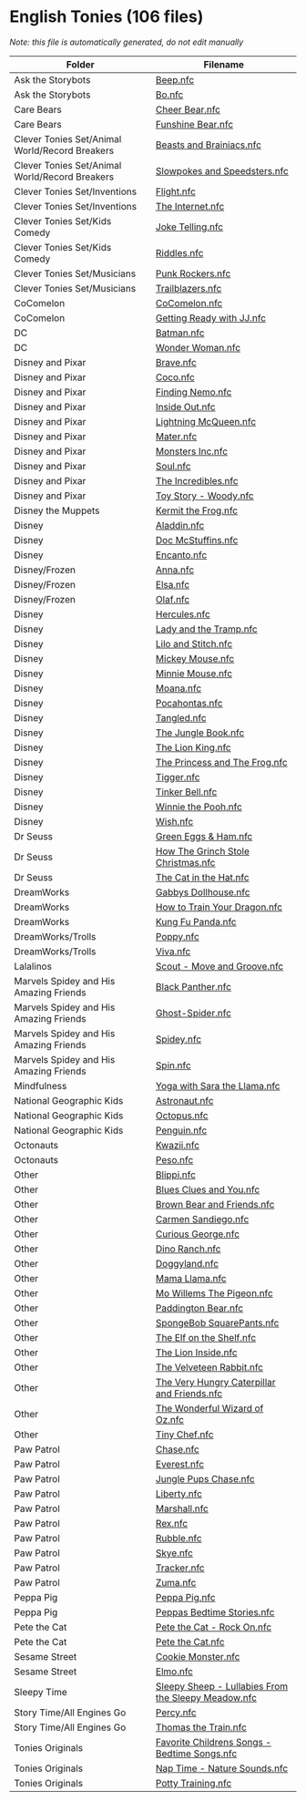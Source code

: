 # English Tonies (106 files)

*Note: this file is automatically generated, do not edit manually*

| Folder | Filename |
|--------|----------|
| Ask the Storybots | [Beep.nfc](Ask%20the%20Storybots/Beep.nfc) |
| Ask the Storybots | [Bo.nfc](Ask%20the%20Storybots/Bo.nfc) |
| Care Bears | [Cheer Bear.nfc](Care%20Bears/Cheer%20Bear.nfc) |
| Care Bears | [Funshine Bear.nfc](Care%20Bears/Funshine%20Bear.nfc) |
| Clever Tonies Set/Animal World/Record Breakers | [Beasts and Brainiacs.nfc](Clever%20Tonies%20Set/Animal%20World/Record%20Breakers/Beasts%20and%20Brainiacs.nfc) |
| Clever Tonies Set/Animal World/Record Breakers | [Slowpokes and Speedsters.nfc](Clever%20Tonies%20Set/Animal%20World/Record%20Breakers/Slowpokes%20and%20Speedsters.nfc) |
| Clever Tonies Set/Inventions | [Flight.nfc](Clever%20Tonies%20Set/Inventions/Flight.nfc) |
| Clever Tonies Set/Inventions | [The Internet.nfc](Clever%20Tonies%20Set/Inventions/The%20Internet.nfc) |
| Clever Tonies Set/Kids Comedy | [Joke Telling.nfc](Clever%20Tonies%20Set/Kids%20Comedy/Joke%20Telling.nfc) |
| Clever Tonies Set/Kids Comedy | [Riddles.nfc](Clever%20Tonies%20Set/Kids%20Comedy/Riddles.nfc) |
| Clever Tonies Set/Musicians | [Punk Rockers.nfc](Clever%20Tonies%20Set/Musicians/Punk%20Rockers.nfc) |
| Clever Tonies Set/Musicians | [Trailblazers.nfc](Clever%20Tonies%20Set/Musicians/Trailblazers.nfc) |
| CoComelon | [CoComelon.nfc](CoComelon/CoComelon.nfc) |
| CoComelon | [Getting Ready with JJ.nfc](CoComelon/Getting%20Ready%20with%20JJ.nfc) |
| DC | [Batman.nfc](DC/Batman.nfc) |
| DC | [Wonder Woman.nfc](DC/Wonder%20Woman.nfc) |
| Disney and Pixar | [Brave.nfc](Disney%20and%20Pixar/Brave.nfc) |
| Disney and Pixar | [Coco.nfc](Disney%20and%20Pixar/Coco.nfc) |
| Disney and Pixar | [Finding Nemo.nfc](Disney%20and%20Pixar/Finding%20Nemo.nfc) |
| Disney and Pixar | [Inside Out.nfc](Disney%20and%20Pixar/Inside%20Out.nfc) |
| Disney and Pixar | [Lightning McQueen.nfc](Disney%20and%20Pixar/Lightning%20McQueen.nfc) |
| Disney and Pixar | [Mater.nfc](Disney%20and%20Pixar/Mater.nfc) |
| Disney and Pixar | [Monsters Inc.nfc](Disney%20and%20Pixar/Monsters%20Inc.nfc) |
| Disney and Pixar | [Soul.nfc](Disney%20and%20Pixar/Soul.nfc) |
| Disney and Pixar | [The Incredibles.nfc](Disney%20and%20Pixar/The%20Incredibles.nfc) |
| Disney and Pixar | [Toy Story - Woody.nfc](Disney%20and%20Pixar/Toy%20Story%20-%20Woody.nfc) |
| Disney the Muppets | [Kermit the Frog.nfc](Disney%20the%20Muppets/Kermit%20the%20Frog.nfc) |
| Disney | [Aladdin.nfc](Disney/Aladdin.nfc) |
| Disney | [Doc McStuffins.nfc](Disney/Doc%20McStuffins.nfc) |
| Disney | [Encanto.nfc](Disney/Encanto.nfc) |
| Disney/Frozen | [Anna.nfc](Disney/Frozen/Anna.nfc) |
| Disney/Frozen | [Elsa.nfc](Disney/Frozen/Elsa.nfc) |
| Disney/Frozen | [Olaf.nfc](Disney/Frozen/Olaf.nfc) |
| Disney | [Hercules.nfc](Disney/Hercules.nfc) |
| Disney | [Lady and the Tramp.nfc](Disney/Lady%20and%20the%20Tramp.nfc) |
| Disney | [Lilo and Stitch.nfc](Disney/Lilo%20and%20Stitch.nfc) |
| Disney | [Mickey Mouse.nfc](Disney/Mickey%20Mouse.nfc) |
| Disney | [Minnie Mouse.nfc](Disney/Minnie%20Mouse.nfc) |
| Disney | [Moana.nfc](Disney/Moana.nfc) |
| Disney | [Pocahontas.nfc](Disney/Pocahontas.nfc) |
| Disney | [Tangled.nfc](Disney/Tangled.nfc) |
| Disney | [The Jungle Book.nfc](Disney/The%20Jungle%20Book.nfc) |
| Disney | [The Lion King.nfc](Disney/The%20Lion%20King.nfc) |
| Disney | [The Princess and The Frog.nfc](Disney/The%20Princess%20and%20The%20Frog.nfc) |
| Disney | [Tigger.nfc](Disney/Tigger.nfc) |
| Disney | [Tinker Bell.nfc](Disney/Tinker%20Bell.nfc) |
| Disney | [Winnie the Pooh.nfc](Disney/Winnie%20the%20Pooh.nfc) |
| Disney | [Wish.nfc](Disney/Wish.nfc) |
| Dr Seuss | [Green Eggs & Ham.nfc](Dr%20Seuss/Green%20Eggs%20&%20Ham.nfc) |
| Dr Seuss | [How The Grinch Stole Christmas.nfc](Dr%20Seuss/How%20The%20Grinch%20Stole%20Christmas.nfc) |
| Dr Seuss | [The Cat in the Hat.nfc](Dr%20Seuss/The%20Cat%20in%20the%20Hat.nfc) |
| DreamWorks | [Gabbys Dollhouse.nfc](DreamWorks/Gabbys%20Dollhouse.nfc) |
| DreamWorks | [How to Train Your Dragon.nfc](DreamWorks/How%20to%20Train%20Your%20Dragon.nfc) |
| DreamWorks | [Kung Fu Panda.nfc](DreamWorks/Kung%20Fu%20Panda.nfc) |
| DreamWorks/Trolls | [Poppy.nfc](DreamWorks/Trolls/Poppy.nfc) |
| DreamWorks/Trolls | [Viva.nfc](DreamWorks/Trolls/Viva.nfc) |
| Lalalinos | [Scout - Move and Groove.nfc](Lalalinos/Scout%20-%20Move%20and%20Groove.nfc) |
| Marvels Spidey and His Amazing Friends | [Black Panther.nfc](Marvels%20Spidey%20and%20His%20Amazing%20Friends/Black%20Panther.nfc) |
| Marvels Spidey and His Amazing Friends | [Ghost-Spider.nfc](Marvels%20Spidey%20and%20His%20Amazing%20Friends/Ghost-Spider.nfc) |
| Marvels Spidey and His Amazing Friends | [Spidey.nfc](Marvels%20Spidey%20and%20His%20Amazing%20Friends/Spidey.nfc) |
| Marvels Spidey and His Amazing Friends | [Spin.nfc](Marvels%20Spidey%20and%20His%20Amazing%20Friends/Spin.nfc) |
| Mindfulness | [Yoga with Sara the Llama.nfc](Mindfulness/Yoga%20with%20Sara%20the%20Llama.nfc) |
| National Geographic Kids | [Astronaut.nfc](National%20Geographic%20Kids/Astronaut.nfc) |
| National Geographic Kids | [Octopus.nfc](National%20Geographic%20Kids/Octopus.nfc) |
| National Geographic Kids | [Penguin.nfc](National%20Geographic%20Kids/Penguin.nfc) |
| Octonauts | [Kwazii.nfc](Octonauts/Kwazii.nfc) |
| Octonauts | [Peso.nfc](Octonauts/Peso.nfc) |
| Other | [Blippi.nfc](Other/Blippi.nfc) |
| Other | [Blues Clues and You.nfc](Other/Blues%20Clues%20and%20You.nfc) |
| Other | [Brown Bear and Friends.nfc](Other/Brown%20Bear%20and%20Friends.nfc) |
| Other | [Carmen Sandiego.nfc](Other/Carmen%20Sandiego.nfc) |
| Other | [Curious George.nfc](Other/Curious%20George.nfc) |
| Other | [Dino Ranch.nfc](Other/Dino%20Ranch.nfc) |
| Other | [Doggyland.nfc](Other/Doggyland.nfc) |
| Other | [Mama Llama.nfc](Other/Mama%20Llama.nfc) |
| Other | [Mo Willems The Pigeon.nfc](Other/Mo%20Willems%20The%20Pigeon.nfc) |
| Other | [Paddington Bear.nfc](Other/Paddington%20Bear.nfc) |
| Other | [SpongeBob SquarePants.nfc](Other/SpongeBob%20SquarePants.nfc) |
| Other | [The Elf on the Shelf.nfc](Other/The%20Elf%20on%20the%20Shelf.nfc) |
| Other | [The Lion Inside.nfc](Other/The%20Lion%20Inside.nfc) |
| Other | [The Velveteen Rabbit.nfc](Other/The%20Velveteen%20Rabbit.nfc) |
| Other | [The Very Hungry Caterpillar and Friends.nfc](Other/The%20Very%20Hungry%20Caterpillar%20and%20Friends.nfc) |
| Other | [The Wonderful Wizard of Oz.nfc](Other/The%20Wonderful%20Wizard%20of%20Oz.nfc) |
| Other | [Tiny Chef.nfc](Other/Tiny%20Chef.nfc) |
| Paw Patrol | [Chase.nfc](Paw%20Patrol/Chase.nfc) |
| Paw Patrol | [Everest.nfc](Paw%20Patrol/Everest.nfc) |
| Paw Patrol | [Jungle Pups Chase.nfc](Paw%20Patrol/Jungle%20Pups%20Chase.nfc) |
| Paw Patrol | [Liberty.nfc](Paw%20Patrol/Liberty.nfc) |
| Paw Patrol | [Marshall.nfc](Paw%20Patrol/Marshall.nfc) |
| Paw Patrol | [Rex.nfc](Paw%20Patrol/Rex.nfc) |
| Paw Patrol | [Rubble.nfc](Paw%20Patrol/Rubble.nfc) |
| Paw Patrol | [Skye.nfc](Paw%20Patrol/Skye.nfc) |
| Paw Patrol | [Tracker.nfc](Paw%20Patrol/Tracker.nfc) |
| Paw Patrol | [Zuma.nfc](Paw%20Patrol/Zuma.nfc) |
| Peppa Pig | [Peppa Pig.nfc](Peppa%20Pig/Peppa%20Pig.nfc) |
| Peppa Pig | [Peppas Bedtime Stories.nfc](Peppa%20Pig/Peppas%20Bedtime%20Stories.nfc) |
| Pete the Cat | [Pete the Cat - Rock On.nfc](Pete%20the%20Cat/Pete%20the%20Cat%20-%20Rock%20On.nfc) |
| Pete the Cat | [Pete the Cat.nfc](Pete%20the%20Cat/Pete%20the%20Cat.nfc) |
| Sesame Street | [Cookie Monster.nfc](Sesame%20Street/Cookie%20Monster.nfc) |
| Sesame Street | [Elmo.nfc](Sesame%20Street/Elmo.nfc) |
| Sleepy Time | [Sleepy Sheep - Lullabies From the Sleepy Meadow.nfc](Sleepy%20Time/Sleepy%20Sheep%20-%20Lullabies%20From%20the%20Sleepy%20Meadow.nfc) |
| Story Time/All Engines Go | [Percy.nfc](Story%20Time/All%20Engines%20Go/Percy.nfc) |
| Story Time/All Engines Go | [Thomas the Train.nfc](Story%20Time/All%20Engines%20Go/Thomas%20the%20Train.nfc) |
| Tonies Originals | [Favorite Childrens Songs - Bedtime Songs.nfc](Tonies%20Originals/Favorite%20Childrens%20Songs%20-%20Bedtime%20Songs.nfc) |
| Tonies Originals | [Nap Time - Nature Sounds.nfc](Tonies%20Originals/Nap%20Time%20-%20Nature%20Sounds.nfc) |
| Tonies Originals | [Potty Training.nfc](Tonies%20Originals/Potty%20Training.nfc) |
